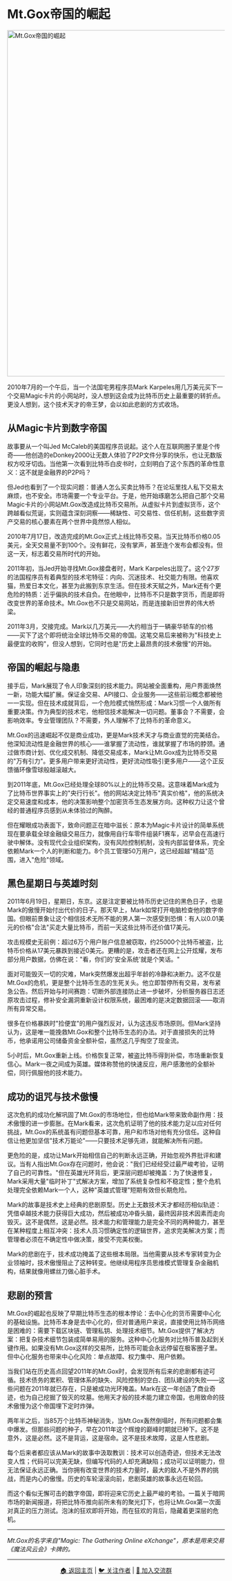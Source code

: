 # Mt.Gox帝国的崛起

<picture>
  <source srcset="img_webp/12.webp" type="image/webp">
  <img src="img/12.png" alt="Mt.Gox帝国的崛起" loading="lazy" width="800">
</picture>

2010年7月的一个午后，当一个法国宅男程序员Mark Karpeles用几万美元买下一个交易Magic卡片的小网站时，没人想到这会成为比特币历史上最重要的转折点。更没人想到，这个技术天才的帝王梦，会以如此悲剧的方式收场。

## 从Magic卡片到数字帝国

故事要从一个叫Jed McCaleb的美国程序员说起。这个人在互联网圈子里是个传奇——他创造的eDonkey2000让无数人体验了P2P文件分享的快乐，也让无数版权方咬牙切齿。当他第一次看到比特币白皮书时，立刻明白了这个东西的革命性意义：这不就是金融界的P2P吗？

但Jed也看到了一个现实问题：普通人怎么买卖比特币？在论坛里找人私下交易太麻烦，也不安全。市场需要一个专业平台。于是，他开始琢磨怎么把自己那个交易Magic卡片的小网站Mt.Gox改造成比特币交易所。从虚拟卡片到虚拟货币，这个跨越看似荒诞，实则蕴含深刻洞察——稀缺性、可交易性、信任机制，这些数字资产交易的核心要素在两个世界中竟然惊人相似。

2010年7月17日，改造完成的Mt.Gox正式上线比特币交易。当天比特币价格0.05美元，全天交易量不到100个。没有鲜花，没有掌声，甚至连个发布会都没有。但这一天，标志着交易所时代的开始。

2011年初，当Jed开始寻找Mt.Gox接盘者时，Mark Karpeles出现了。这个27岁的法国程序员有着典型的技术宅特征：内向、沉迷技术、社交能力有限。他喜欢猫，热爱日本文化，甚至为此搬到东京生活。但在技术天赋之外，Mark还有个更危险的特质：近乎偏执的技术自负。在他眼中，比特币不只是数字货币，而是即将改变世界的革命技术。Mt.Gox也不只是交易网站，而是连接新旧世界的伟大桥梁。

2011年3月，交接完成。Mark以几万美元——大约相当于一辆豪华轿车的价格——买下了这个即将统治全球比特币交易的帝国。这笔交易后来被称为"科技史上最便宜的收购"，但没人想到，它同时也是"历史上最昂贵的技术傲慢"的开始。

## 帝国的崛起与隐患

接手后，Mark展现了令人印象深刻的技术能力。网站被全面重构，用户界面焕然一新，功能大幅扩展。保证金交易、API接口、企业服务——这些前沿概念都被他一一实现。但在技术成就背后，一个危险模式悄然形成：Mark习惯一个人做所有重要决策。作为典型的技术宅，他相信技术能解决一切问题。董事会？不需要，会影响效率。专业管理团队？不需要，外人理解不了比特币的革命意义。

Mt.Gox的迅速崛起不仅是商业成功，更是Mark技术天才与商业直觉的完美结合。他深知流动性是金融世界的核心——谁掌握了流动性，谁就掌握了市场的脖颈。通过做市商计划、优化成交机制、降低交易成本，Mark让Mt.Gox成为比特币交易的"万有引力"。更多用户带来更好流动性，更好流动性吸引更多用户——这个正反馈循环像雪球般越滚越大。

到2011年底，Mt.Gox已经处理全球80%以上的比特币交易。这意味着Mark成为了比特币世界事实上的"央行行长"。他的网站决定比特币"真实价格"，他的系统决定交易速度和成本，他的决策影响整个加密货币生态发展方向。这种权力让这个曾经的普通程序员感到从未体验过的陶醉。

但在耀眼成功表面下，致命问题正在暗中滋长：原本为Magic卡片设计的简单系统现在要承载全球金融级交易压力，就像用自行车零件组装F1赛车，迟早会在高速行驶中解体。没有现代企业组织架构，没有风险控制机制，没有内部监督体系，完全依赖Mark一个人的判断和能力。8个员工管理50万用户，这已经超越"精益"范围，进入"危险"领域。

## 黑色星期日与英雄时刻

2011年6月19日，星期日，东京。这是注定要被比特币历史记住的黑色日子，也是Mark的傲慢开始付出代价的日子。那天早上，Mark如常打开电脑检查他的数字帝国。但眼前景象让这个相信技术无所不能的男人第一次感受到恐惧：有人以0.01美元的价格"合法"买走大量比特币，而前一天这些比特币还价值17美元。

攻击规模史无前例：超过6万个用户账户信息被窃取，约25000个比特币被盗，比特币价格从17美元暴跌到接近0美元。更糟的是，攻击者还在网上公开炫耀，发布部分用户数据，仿佛在说："看，你们的'安全系统'就是个笑话。"

面对可能毁灭一切的灾难，Mark突然爆发出超乎年龄的冷静和决断力。这不仅是Mt.Gox的危机，更是整个比特币生态的生死关头。他立即暂停所有交易，发布紧急公告。然后开始与时间赛跑：切断外部连接防止进一步破坏，分析服务器日志还原攻击过程，修补安全漏洞重新设计权限系统，最困难的是决定数据回滚——取消所有异常交易。

很多在价格暴跌时"捡便宜"的用户强烈反对，认为这违反市场原则。但Mark坚持认为，这是唯一能挽救Mt.Gox和整个比特币生态的办法。对于直接损失的比特币，他承诺用公司储备资金全额补偿，虽然这几乎掏空了现金流。

5小时后，Mt.Gox重新上线。价格恢复正常，被盗比特币得到补偿，市场重新恢复信心。Mark一夜之间成为英雄。媒体称赞他的快速反应，用户感激他的全额补偿，同行佩服他的技术能力。

## 成功的诅咒与技术傲慢

这次危机的成功化解巩固了Mt.Gox的市场地位，但也给Mark带来致命副作用：技术傲慢的进一步膨胀。在Mark看来，这次危机证明了他的技术能力足以应对任何挑战，Mt.Gox的系统虽有问题但基本可靠，用户和市场对他有充分信任。这种自信让他更加坚信"技术万能论"——只要技术足够先进，就能解决所有问题。

更危险的是，成功让Mark开始相信自己的判断永远正确，开始忽视外界批评和建议。当有人指出Mt.Gox存在问题时，他会说："我们已经经受过最严峻考验，证明了自己的可靠性。"但在英雄光环背后，更深层问题却被掩盖：为了快速修复，Mark采用大量"临时补丁"式解决方案，增加了系统复杂性和不稳定性；整个危机处理完全依赖Mark一个人，这种"英雄式管理"短期有效但长期危险。

Mark的故事是技术史上经典的悲剧原型。历史上无数技术天才都经历相似轨迹：凭借卓越技术能力获得巨大成功，然后被成功冲昏头脑，最终因非技术因素而走向毁灭。这不是偶然，这是必然。技术能力和管理能力是完全不同的两种能力，甚至在某种程度上相互冲突：技术人员习惯确定性的逻辑世界，追求完美解决方案；而管理者必须在不确定性中做决策，接受不完美权衡。

Mark的悲剧在于，技术成功掩盖了这些根本局限。当他需要从技术专家转变为企业领袖时，技术傲慢阻止了这种转变。他继续用程序员思维模式管理复杂金融机构，结果就像用螺丝刀做心脏手术。

## 悲剧的预言

Mt.Gox的崛起也反映了早期比特币生态的根本悖论：去中心化的货币需要中心化的基础设施。比特币本身是去中心化的，但对普通用户来说，直接使用比特币网络是困难的：需要下载区块链、管理私钥、处理技术细节。Mt.Gox提供了解决方案：把复杂技术细节包装成简单易用的服务。这种中心化服务对比特币普及起到关键作用。如果没有Mt.Gox这样的交易所，比特币可能会永远停留在极客圈子里。但中心化服务也带来中心化风险：单点故障、权力集中、用户依赖。

当我们站在历史高点回望2011年的Mt.Gox时，会发现所有后来的悲剧都有迹可循。技术债务的累积、管理体系的缺失、风险控制的空白、团队建设的失败——这些问题在2011年就已存在，只是被成功光环掩盖。Mark在这一年创造了商业奇迹，也为自己挖掘了毁灭的坟墓。他用天才般的技术能力建立帝国，也用致命的技术傲慢为这个帝国埋下定时炸弹。

两年半之后，当85万个比特币神秘消失，当Mt.Gox轰然倒塌时，所有问题都会集中爆发。但那些问题的种子，早在2011年这个辉煌的巅峰时期就已种下。这不是意外，这是必然。这不是背运，这是宿命。这不是技术故障，这是人性悲剧。

每个后来者都应该从Mark的故事中汲取教训：技术可以创造奇迹，但技术无法改变人性；代码可以完美无缺，但编写代码的人却充满缺陷；成功可以证明能力，但无法保证永远正确。当你拥有改变世界的技术力量时，最大的敌人不是外界的挑战，而是内心的傲慢。历史的车轮滚滚向前，悲剧英雄的故事永远在轮回。

而这个看似无懈可击的数字帝国，即将迎来它历史上最严峻的考验。一篇关于暗网市场的新闻报道，将把比特币推向前所未有的聚光灯下，也将让Mt.Gox第一次面对真正的压力测试。泡沫的狂欢即将开始，而在狂欢的背后，隐藏着更深层的危机。

---

*Mt.Gox的名字来自"Magic: The Gathering Online eXchange"，原本是用来交易《魔法风云会》卡牌的。*

---

<div align="center">
<a href="https://github.com/beihaili/Get-Started-with-Web3">🏠 返回主页</a> | 
<a href="https://twitter.com/bhbtc1337">🐦 关注作者</a> | 
<a href="https://forms.gle/QMBwL6LwZyQew1tX8">📝 加入交流群</a>
</div>
